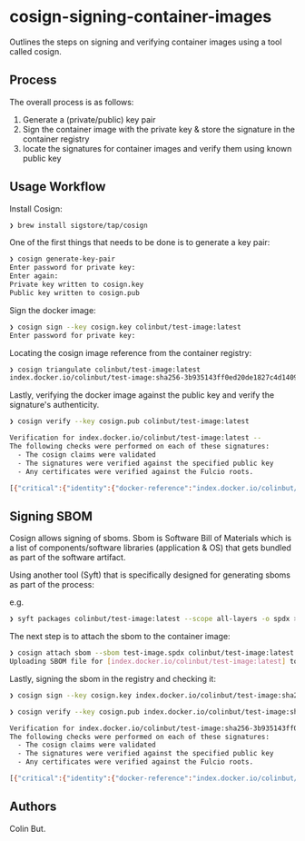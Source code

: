 # cosign-signing-container-images

Outlines the steps on signing and verifying container images using a tool called cosign.

## Process
The overall process is as follows:

1. Generate a (private/public) key pair
2. Sign the container image with the private key & store the signature in the container registry
3. locate the signatures for container images and verify them using known public key

## Usage Workflow

Install Cosign:
```bash
❯ brew install sigstore/tap/cosign
```

One of the first things that needs to be done is to generate a key pair:

```bash
❯ cosign generate-key-pair
Enter password for private key:
Enter again:
Private key written to cosign.key
Public key written to cosign.pub
```

Sign the docker image:
```bash
❯ cosign sign --key cosign.key colinbut/test-image:latest
Enter password for private key:
```

Locating the cosign image reference from the container registry:

```bash
❯ cosign triangulate colinbut/test-image:latest
index.docker.io/colinbut/test-image:sha256-3b935143ff0ed20de1827c4d1409df6179ad351924a085b16900ca9cb5e556dc.sig
```

Lastly, verifying the docker image against the public key and verify the signature's authenticity.

```bash
❯ cosign verify --key cosign.pub colinbut/test-image:latest

Verification for index.docker.io/colinbut/test-image:latest --
The following checks were performed on each of these signatures:
  - The cosign claims were validated
  - The signatures were verified against the specified public key
  - Any certificates were verified against the Fulcio roots.

[{"critical":{"identity":{"docker-reference":"index.docker.io/colinbut/test-image"},"image":{"docker-manifest-digest":"sha256:3b935143ff0ed20de1827c4d1409df6179ad351924a085b16900ca9cb5e556dc"},"type":"cosign container image signature"},"optional":null}]
```

## Signing SBOM

Cosign allows signing of sboms. Sbom is Software Bill of Materials which is a list of components/software libraries (application & OS) that gets bundled as part of the software artifact.

Using another tool (Syft) that is specifically designed for generating sboms as part of the process:

e.g.
```bash
❯ syft packages colinbut/test-image:latest --scope all-layers -o spdx > test-image.spdx
```

The next step is to attach the sbom to the container image:

```bash
❯ cosign attach sbom --sbom test-image.spdx colinbut/test-image:latest
Uploading SBOM file for [index.docker.io/colinbut/test-image:latest] to [index.docker.io/colinbut/test-image:sha256-3b935143ff0ed20de1827c4d1409df6179ad351924a085b16900ca9cb5e556dc.sbom] with mediaType [text/spdx].
```

Lastly, signing the sbom in the registry and checking it:

```bash
❯ cosign sign --key cosign.key index.docker.io/colinbut/test-image:sha256-3b935143ff0ed20de1827c4d1409df6179ad351924a085b16900ca9cb5e556dc.sbom
```

```bash
❯ cosign verify --key cosign.pub index.docker.io/colinbut/test-image:sha256-3b935143ff0ed20de1827c4d1409df6179ad351924a085b16900ca9cb5e556dc.sbom

Verification for index.docker.io/colinbut/test-image:sha256-3b935143ff0ed20de1827c4d1409df6179ad351924a085b16900ca9cb5e556dc.sbom --
The following checks were performed on each of these signatures:
  - The cosign claims were validated
  - The signatures were verified against the specified public key
  - Any certificates were verified against the Fulcio roots.

[{"critical":{"identity":{"docker-reference":"index.docker.io/colinbut/test-image"},"image":{"docker-manifest-digest":"sha256:30e6c2193fa68b86a1c132330106efa7933bf9d4cd2ba7679a1b015db21e7d47"},"type":"cosign container image signature"},"optional":null}]
```

## Authors

Colin But.
